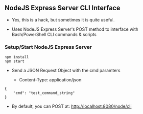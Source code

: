 ## NodeJS Express Server CLI Interface

* Yes, this is a hack, but sometimes it is quite useful.

* Uses NodeJS Express Server's POST method to interface with Bash/PowerShell CLI commands & scripts

### Setup/Start NodeJS Express Server

```
npm install
npm start
```

* Send a JSON Request Object with the cmd paramters

	* Content-Type: application/json

```
{
    "cmd": "test_command_string"
}
```

* By default, you can POST at: [http://localhost:8080/node/cli](http://localhost:8080/node/cli)
